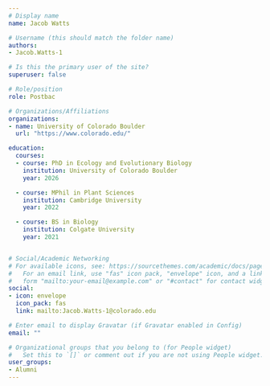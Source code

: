 ```yaml
---
# Display name
name: Jacob Watts

# Username (this should match the folder name)
authors:
- Jacob.Watts-1

# Is this the primary user of the site?
superuser: false

# Role/position
role: Postbac

# Organizations/Affiliations
organizations:
- name: University of Colorado Boulder
  url: "https://www.colorado.edu/"

education:
  courses:
  - course: PhD in Ecology and Evolutionary Biology
    institution: University of Colorado Boulder
    year: 2026

  - course: MPhil in Plant Sciences
    institution: Cambridge University
    year: 2022

  - course: BS in Biology
    institution: Colgate University
    year: 2021


# Social/Academic Networking
# For available icons, see: https://sourcethemes.com/academic/docs/page-builder/#icons
#   For an email link, use "fas" icon pack, "envelope" icon, and a link in the
#   form "mailto:your-email@example.com" or "#contact" for contact widget.
social:
- icon: envelope
  icon_pack: fas
  link: mailto:Jacob.Watts-1@colorado.edu

# Enter email to display Gravatar (if Gravatar enabled in Config)
email: ""

# Organizational groups that you belong to (for People widget)
#   Set this to `[]` or comment out if you are not using People widget.
user_groups:
- Alumni
---
```



